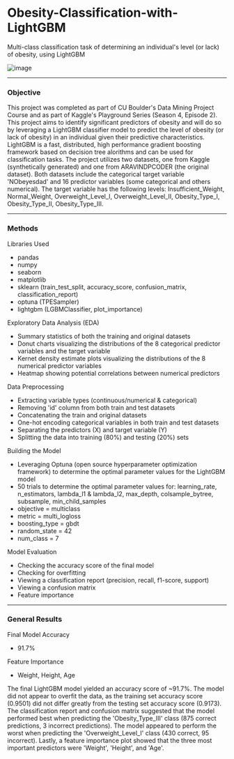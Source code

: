 # Obesity-Classification-with-LightGBM
Multi-class classification task of determining an individual's level (or lack) of obesity, using LightGBM

![image](https://github.com/user-attachments/assets/b9f42ee6-1ff5-4637-a9ec-9b2ab0feb5cf)

---

### Objective
This project was completed as part of CU Boulder's Data Mining Project Course and as part of Kaggle's Playground Series (Season 4, Episode 2). This project aims to identify significant predictors of obesity and will do so by leveraging a LightGBM classifier model to predict the level of obesity (or lack of obesity) in an individual given their predictive characteristics. LightGBM is a fast, distributed, high performance gradient boosting framework based on decision tree alorithms and can be used for classification tasks. The project utilizes two datasets, one from Kaggle (synthetically generated) and one from ARAVINDPCODER (the original dataset). Both datasets include the categorical target variable 'NObeyesdad' and 16 predictor variables (some categorical and others numerical). The target variable has the following levels: Insufficient_Weight, Normal_Weight, Overweight_Level_I, Overweight_Level_II, Obesity_Type_I, Obesity_Type_II, Obesity_Type_III. 

---

### Methods
Libraries Used
- pandas
- numpy
- seaborn
- matplotlib
- sklearn (train_test_split, accuracy_score, confusion_matrix, classification_report)
- optuna (TPESampler)
- lightgbm (LGBMClassifier, plot_importance)

Exploratory Data Analysis (EDA)
- Summary statistics of both the training and original datasets
- Donut charts visualizing the distributions of the 8 categorical predictor variables and the target variable
- Kernet density estimate plots visualizing the distributions of the 8 numerical predictor variables
- Heatmap showing potential correlations between numerical predictors

Data Preprocessing
- Extracting variable types (continuous/numerical & categorical)
- Removing 'id' column from both train and test datasets
- Concatenating the train and original datasets
- One-hot encoding categorical variables in both train and test datasets
- Separating the predictors (X) and target variable (Y)
- Splitting the data into training (80%) and testing (20%) sets

Building the Model
- Leveraging Optuna (open source hyperparameter optimization framework) to determine the optimal parameter values for the LightGBM model
- 50 trials to determine the optimal parameter values for: learning_rate, n_estimators, lambda_l1 & lambda_l2, max_depth, colsample_bytree, subsample, min_child_samples
- objective = multiclass
- metric = multi_logloss
- boosting_type = gbdt
- random_state = 42
- num_class = 7

Model Evaluation
- Checking the accuracy score of the final model
- Checking for overfitting
- Viewing a classification report (precision, recall, f1-score, support)
- Viewing a confusion matrix
- Feature importance

---

### General Results
Final Model Accuracy
- 91.7%

Feature Importance
- Weight, Height, Age

The final LightGBM model yielded an accuracy score of ~91.7%. The model did not appear to overfit the data, as the training set accuracy score (0.9501) did not differ greatly from the testing set accuracy score (0.9173). The classification report and confusion matrix suggested that the model performed best when predicting the 'Obesity_Type_III' class (875 correct predictions, 3 incorrect predictions). The model appeared to perform the worst when predicting the 'Overweight_Level_I' class (430 correct, 95 incorrect). Lastly, a feature importance plot showed that the three most important predictors were 'Weight', 'Height', and 'Age'. 

